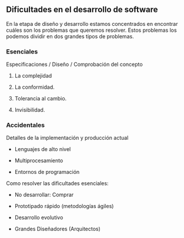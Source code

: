## Dificultades en el desarrollo de software

En la etapa de diseño y desarrollo estamos concentrados en encontrar cuáles son los problemas que queremos resolver. Estos problemas los podemos dividir en dos grandes tipos de problemas.

### Esenciales

Especificaciones / Diseño / Comprobación del concepto

1. La complejidad

2. La conformidad.

3. Tolerancia al cambio.

4. Invisibilidad.

### Accidentales

Detalles de la implementación y producción actual

* Lenguajes de alto nivel

* Multiprocesamiento

* Entornos de programación

Como resolver las dificultades esenciales:

* No desarrollar: Comprar

* Prototipado rápido (metodologías ágiles)

* Desarrollo evolutivo

* Grandes Diseñadores (Arquitectos)
